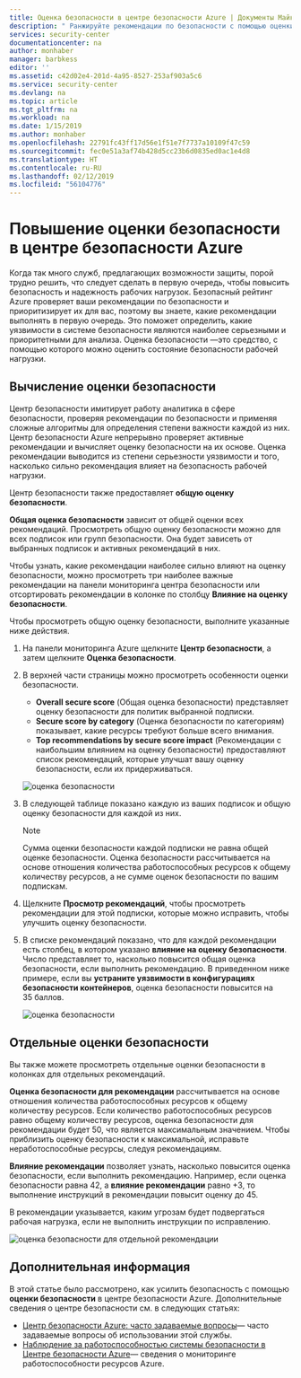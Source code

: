 ```yaml
---
title: Оценка безопасности в центре безопасности Azure | Документы Майкрософт
description: " Ранжируйте рекомендации по безопасности с помощью оценки безопасности в центре безопасности Azure. "
services: security-center
documentationcenter: na
author: monhaber
manager: barbkess
editor: ''
ms.assetid: c42d02e4-201d-4a95-8527-253af903a5c6
ms.service: security-center
ms.devlang: na
ms.topic: article
ms.tgt_pltfrm: na
ms.workload: na
ms.date: 1/15/2019
ms.author: monhaber
ms.openlocfilehash: 22791fc43ff17d56e1f51e7f7737a10109f47c59
ms.sourcegitcommit: fec0e51a3af74b428d5cc23b6d0835ed0ac1e4d8
ms.translationtype: HT
ms.contentlocale: ru-RU
ms.lasthandoff: 02/12/2019
ms.locfileid: "56104776"
---
```

# <a name="improve-your-secure-score-in-azure-security-center"></a>Повышение оценки безопасности в центре безопасности Azure


Когда так много служб, предлагающих возможности защиты, порой трудно решить, что следует сделать в первую очередь, чтобы повысить безопасность и надежность рабочих нагрузок. Безопасный рейтинг Azure проверяет ваши рекомендации по безопасности и приоритизирует их для вас, поэтому вы знаете, какие рекомендации выполнять в первую очередь. Это поможет определить, какие уязвимости в системе безопасности являются наиболее серьезными и приоритетными для анализа. Оценка безопасности —это средство, с помощью которого можно оценить состояние безопасности рабочей нагрузки.

## <a name="secure-score-calculation"></a>Вычисление оценки безопасности

Центр безопасности имитирует работу аналитика в сфере безопасности, проверяя рекомендации по безопасности и применяя сложные алгоритмы для определения степени важности каждой из них.
Центр безопасности Azure непрерывно проверяет активные рекомендации и вычисляет оценку безопасности на их основе. Оценка рекомендации выводится из степени серьезности уязвимости и того, насколько сильно рекомендация влияет на безопасность рабочей нагрузки.

Центр безопасности также предоставляет **общую оценку безопасности**. 

**Общая оценка безопасности** зависит от общей оценки всех рекомендаций. Просмотреть общую оценку безопасности можно для всех подписок или групп безопасности. Она будет зависеть от выбранных подписок и активных рекомендаций в них.

 
Чтобы узнать, какие рекомендации наиболее сильно влияют на оценку безопасности, можно просмотреть три наиболее важные рекомендации на панели мониторинга центра безопасности или отсортировать рекомендации в колонке по столбцу **Влияние на оценку безопасности**.


Чтобы просмотреть общую оценку безопасности, выполните указанные ниже действия.

1. На панели мониторинга Azure щелкните **Центр безопасности**, а затем щелкните **Оценка безопасности**.
2. В верхней части страницы можно просмотреть особенности оценки безопасности.
   - **Overall secure score** (Общая оценка безопасности) представляет оценку безопасности для политик выбранной подписки.
   - **Secure score by category** (Оценка безопасности по категориям) показывает, какие ресурсы требуют больше всего внимания.
   - **Top recommendations by secure score impact** (Рекомендации с наибольшим влиянием на оценку безопасности) предоставляют список рекомендаций, которые улучшат вашу оценку безопасности, если их придерживаться.
 
   ![оценка безопасности](./media/security-center-secure-score/secure-score-dashboard.png)

3. В следующей таблице показано каждую из ваших подписок и общую оценку безопасности для каждой из них.

   > [!NOTE]
   > Сумма оценки безопасности каждой подписки не равна общей оценке безопасности. Оценка безопасности рассчитывается на основе отношения количества работоспособных ресурсов к общему количеству ресурсов, а не сумме оценок безопасности по вашим подпискам. 
   >
4. Щелкните **Просмотр рекомендаций**, чтобы просмотреть рекомендации для этой подписки, которые можно исправить, чтобы улучшить оценку безопасности.
4. В списке рекомендаций показано, что для каждой рекомендации есть столбец, в котором указано **влияние на оценку безопасности**. Число представляет то, насколько повысится общая оценка безопасности, если выполнить рекомендацию. В приведенном ниже примере, если вы **устраните уязвимости в конфигурациях безопасности контейнеров**, оценка безопасности повысится на 35 баллов.

   ![оценка безопасности](./media/security-center-secure-score/security-center-secure-score1.png)



## <a name="individual-secure-score"></a>Отдельные оценки безопасности

Вы также можете просмотреть отдельные оценки безопасности в колонках для отдельных рекомендаций.  

**Оценка безопасности для рекомендации** рассчитывается на основе отношения количества работоспособных ресурсов к общему количеству ресурсов. Если количество работоспособных ресурсов равно общему количеству ресурсов, оценка безопасности для рекомендации будет 50, что является максимальным значением. Чтобы приблизить оценку безопасности к максимальной, исправьте неработоспособные ресурсы, следуя рекомендациям.

**Влияние рекомендации** позволяет узнать, насколько повысится оценка безопасности, если выполнить рекомендацию. Например, если оценка безопасности равна 42, а **влияние рекомендации** равно +3, то выполнение инструкций в рекомендации повысит оценку до 45.

В рекомендации указывается, каким угрозам будет подвергаться рабочая нагрузка, если не выполнить инструкции по исправлению.

![оценка безопасности для отдельной рекомендации](./media/security-center-secure-score/indiv-recommendation-secure-score.png)







## <a name="next-steps"></a>Дополнительная информация
В этой статье было рассмотрено, как усилить безопасность с помощью **оценки безопасности** в центре безопасности Azure. Дополнительные сведения о центре безопасности см. в следующих статьях:

* [Центр безопасности Azure: часто задаваемые вопросы](security-center-faq.md)— часто задаваемые вопросы об использовании этой службы.
* [Наблюдение за работоспособностью системы безопасности в Центре безопасности Azure](security-center-monitoring.md)— сведения о мониторинге работоспособности ресурсов Azure.


